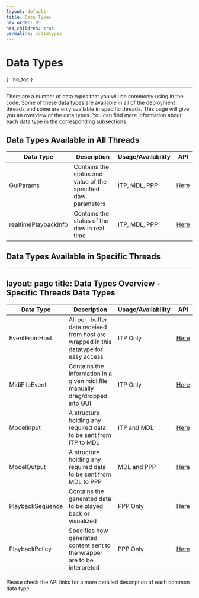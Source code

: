 ```yaml
---
layout: default
title: Data Types 
nav_order: 95
has_children: true
permalink: /datatypes
---
```


# Data Types
{: .no_toc }

---

There are a number of data types that you will be commonly using in the code. Some of these data types are available in 
all of the deployment threads and some are only available in specific threads. This page will give you an overview of
the data types. You can find more information about each data type in the corresponding subsections.

## Data Types Available in All Threads

| Data Type           | Description                                                                                | Usage/Availability      | API      |
|---------------------|--------------------------------------------------------------------------------------------|-------------------------|----------|
| GuiParams           | Contains the status and value of the specified daw parameters                              | ITP, MDL, PPP           | [Here]() |
| realtimePlaybackInfo| Contains the status of the daw in real time                                                | ITP, MDL, PPP           | [Here]() |

## Data Types Available in Specific Threads
---
layout: page
title: Data Types Overview - Specific Threads Data Types
---

| Data Type           | Description                                                                                | Usage/Availability      | API                 |
|---------------------|--------------------------------------------------------------------------------------------|-------------------------|---------------------|
| EventFromHost       | All per-buffer data received from host are wrapped in this datatype for easy access         | ITP Only                | [Here]()      |
| MidiFileEvent       | Contains the information in a given midi file manually drag/dropped into GUI               | ITP Only                | [Here]()      |
| ModelInput          | A structure holding any required data to be sent from ITP to MDL                           | ITP and MDL             | [Here]()      |
| ModelOutput         | A structure holding any required data to be sent from MDL to PPP                           | MDL and PPP             | [Here]()      |
| PlaybackSequence    | Contains the generated data to be played back or visualized                                | PPP Only                | [Here]()      |
| PlaybackPolicy      | Specifies how generated content sent to the wrapper are to be interpreted                  | PPP Only                | [Here]()      |

Please check the API links for a more detailed description of each common data type.